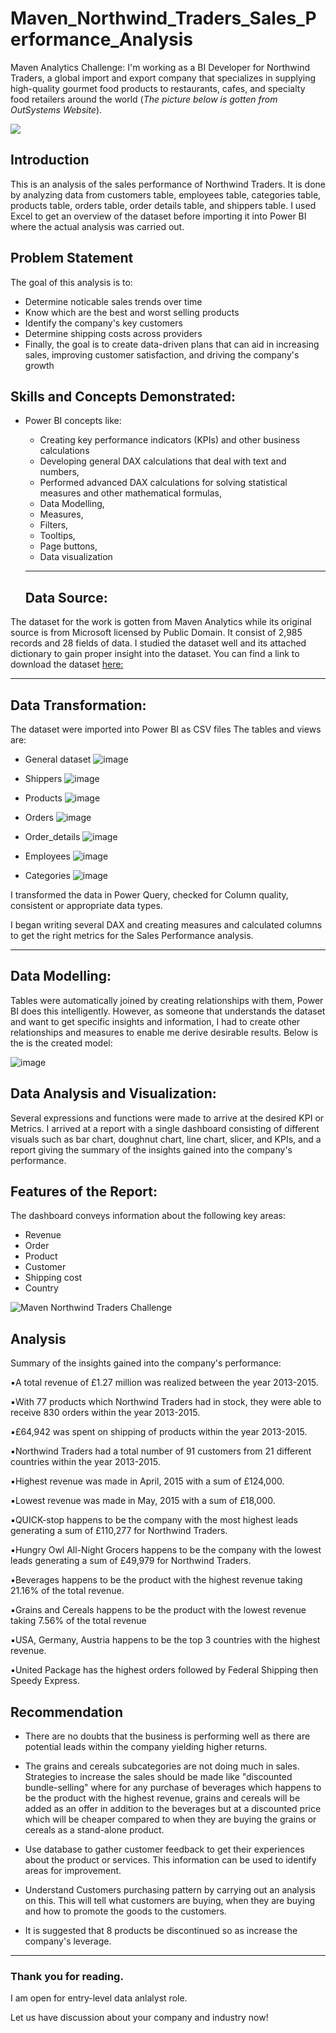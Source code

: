 # Maven_Northwind_Traders_Sales_Performance_Analysis
Maven Analytics Challenge: I'm working as a BI Developer for Northwind Traders, a global import and export company that specializes in supplying high-quality gourmet food products to restaurants, cafes, and specialty food retailers around the world (*The picture below is gotten from OutSystems Website*). 

![](https://www.outsystems.com/Forge_CW/_image.aspx/Q8LvY--6WakOw9afDCuuGWJZr_aUfmcmCS7P-ESVEKo=/northwind-db-2023-01-04%2000-00-00-2024-02-26%2009-48-44)

## Introduction

This is an analysis of the sales performance of Northwind Traders. It is done by analyzing data from customers table, employees table, categories table, products table, orders table, order details table, and shippers table. I used Excel to get an overview of the dataset before importing it into Power BI where the actual analysis was carried out. 

## Problem Statement

The goal of this analysis is to:

- Determine noticable sales trends over time
- Know which are the best and worst selling products
- Identify the company's key customers
- Determine shipping costs across providers
- Finally, the goal is to create data-driven plans that can aid in increasing sales, improving customer satisfaction, and driving the company's growth

## Skills and Concepts Demonstrated:

- Power BI concepts like:
   - Creating key performance indicators (KPIs) and other business calculations
   - Developing general DAX calculations that deal with text and numbers,
   - Performed advanced DAX calculations for solving statistical measures and other mathematical formulas,
   - Data Modelling,
   - Measures,
   - Filters,
   - Tooltips,
   - Page buttons,
   - Data visualization
 
   ---
  ## Data Source:
  
The dataset for the work is gotten from Maven Analytics while its original source is from Microsoft licensed by Public Domain. It consist of 2,985 records and 28 fields of data. I studied the dataset well and its attached dictionary to gain proper insight into the dataset. You can find a link to download the dataset [here:](https://mavenanalytics.io/challenges/maven-northwind-challenge/24)

   ---

## Data Transformation:

The dataset were imported into Power BI as CSV files 
The tables and views are:

- General dataset
 ![image](https://github.com/RemedyData/Maven_Northwind_Traders-_Sales_Performance_Analysis/assets/137626163/4415e3eb-a839-417e-84d9-e5cc3f6497ea)

- Shippers
 ![image](https://github.com/RemedyData/Maven_Northwind_Traders-_Sales_Performance_Analysis/assets/137626163/87baab31-3a8f-45b0-bcd6-abcf804746ae)

- Products
  ![image](https://github.com/RemedyData/Maven_Northwind_Traders-_Sales_Performance_Analysis/assets/137626163/df5ef89b-03e0-4fbe-b5ec-697662307981)

- Orders
  ![image](https://github.com/RemedyData/Maven_Northwind_Traders-_Sales_Performance_Analysis/assets/137626163/44b1f371-9a75-47ad-bb2f-182085a69b1a)

- Order_details
  ![image](https://github.com/RemedyData/Maven_Northwind_Traders-_Sales_Performance_Analysis/assets/137626163/8c098d0c-7f1e-4dd4-b03b-e191bc67ecc4)

- Employees
  ![image](https://github.com/RemedyData/Maven_Northwind_Traders-_Sales_Performance_Analysis/assets/137626163/42db2c3c-acbd-4e31-a1b4-c3fafc4b3a4c)

- Categories
  ![image](https://github.com/RemedyData/Maven_Northwind_Traders-_Sales_Performance_Analysis/assets/137626163/36549d49-d8dc-4385-b278-aa7bbce1f684)

I transformed the data in Power Query, checked for Column quality, consistent or appropriate data types.

I began writing several DAX and creating measures and calculated columns to get the right metrics for the Sales Performance analysis.

---

## Data Modelling:

Tables were automatically joined by creating relationships with them, Power BI does this intelligently. However, as someone that understands the dataset and want to get specific insights and information, I had to create other relationships and measures to enable me derive desirable results. Below is the is the created model:

![image](https://github.com/RemedyData/Maven_Northwind_Traders-_Sales_Performance_Analysis/assets/137626163/329733f3-6b5a-4968-ad84-5666a9664955)

## Data Analysis and Visualization:

Several expressions and functions were made to arrive at the desired KPI or Metrics.
I arrived at a report with a single dashboard consisting of different visuals such as bar chart, doughnut chart, line chart, slicer, and KPIs, and a report giving the summary of the insights gained into the company's performance.

## Features of the Report:
The dashboard conveys information about the following key areas:
- Revenue
- Order
- Product
- Customer
- Shipping cost
- Country

![Maven Northwind Traders Challenge](https://github.com/RemedyData/Maven_Northwind_Traders-_Sales_Performance_Analysis/assets/137626163/420c0d0f-6882-4843-9309-287718a5a61a)

## Analysis

Summary of the insights gained into the company's performance: 

▪︎A total revenue of £1.27 million was realized between the year 2013-2015.

▪︎With 77 products which Northwind Traders had in stock, they were able to receive 830 orders within the year 2013-2015.

▪︎£64,942 was spent on shipping of products within the year 2013-2015.

▪︎Northwind Traders had a total number of 91 customers from 21 different countries within the year 2013-2015.

▪︎Highest revenue was made in April, 2015 with a sum of £124,000.

▪︎Lowest revenue was made in May, 2015 with a sum of £18,000.

▪︎QUICK-stop happens to be the company with the most highest leads generating a sum of £110,277 for Northwind Traders. 

▪︎Hungry Owl All-Night Grocers happens to be the company with the lowest leads generating a sum of £49,979 for Northwind Traders. 

▪︎Beverages happens to be the product with the highest revenue taking 21.16% of the total revenue.

▪︎Grains and Cereals happens to be the product with the lowest revenue taking 7.56% of the total revenue 

▪︎USA, Germany, Austria happens to be the top 3 countries with the highest revenue. 

▪︎United Package has the highest orders followed by Federal Shipping then Speedy Express.


## Recommendation

- There are no doubts that the business is performing well as there are potential leads within the company yielding higher returns.

- The grains and cereals subcategories are not doing much in sales. Strategies to increase the sales should be made like "discounted bundle-selling" where for any purchase of beverages which happens to be the product with the highest revenue, grains and cereals will be added as an offer in addition to the beverages but at a discounted price which will be cheaper compared to when they are buying the grains or cereals as a stand-alone product.

 - Use database to gather customer feedback to get their experiences about the product or services. This information can be used to identify areas for improvement.

 - Understand Customers purchasing pattern by carrying out an analysis on this. This will tell what customers are buying, when they are buying  and how to promote the goods to the customers.

 - It is suggested that 8 products be discontinued so as increase the company's leverage. 


---

### Thank you for reading.

I am open for entry-level data anlalyst role.

Let us have discussion about your company and industry now!
